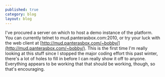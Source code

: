 ```yaml
---
published: true
category: blog
layout: blog
---
```


I've procured a server on which to host a demo instance of the platform. You can currently telnet to mud.panterasbox.com:2010, or try your luck with the web client at [http://mud.panterasbox.com/~bobby/](http://mud.panterasbox.com/~bobby/). This is the first time I'm really looking at this stuff since I stopped the major coding effort this past winter, there's a lot of holes to fill in before I can really show it off to anyone. Everything appears to be working that that should be working, though, so that's encouraging.
